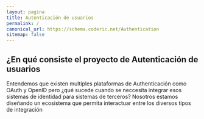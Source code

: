 ```yaml
---
layout: pagina
title: Autenticación de usuarios
permalink: /
canonical_url: https://schema.coderic.net/Authentication
sitemap: false
---
```

## ¿En qué consiste el proyecto de Autenticación de usuarios

Entendemos que existen multiples plataformas de Authenticación como OAuth y OpenID pero ¿qué sucede cuando se neccesita integrar esos sistemas de identidad para sistemas de terceros?
Nosotros estamos diseñando un ecosistema que permita interactuar entre los diversos tipos de integración



